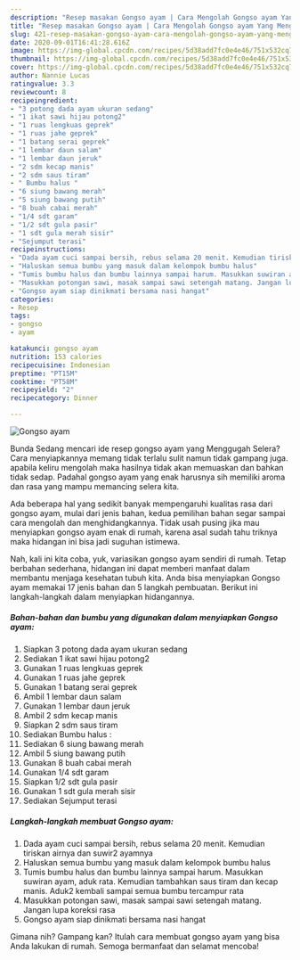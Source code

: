 ```yaml
---
description: "Resep masakan Gongso ayam | Cara Mengolah Gongso ayam Yang Menggugah Selera"
title: "Resep masakan Gongso ayam | Cara Mengolah Gongso ayam Yang Menggugah Selera"
slug: 421-resep-masakan-gongso-ayam-cara-mengolah-gongso-ayam-yang-menggugah-selera
date: 2020-09-01T16:41:28.616Z
image: https://img-global.cpcdn.com/recipes/5d38add7fc0e4e46/751x532cq70/gongso-ayam-foto-resep-utama.jpg
thumbnail: https://img-global.cpcdn.com/recipes/5d38add7fc0e4e46/751x532cq70/gongso-ayam-foto-resep-utama.jpg
cover: https://img-global.cpcdn.com/recipes/5d38add7fc0e4e46/751x532cq70/gongso-ayam-foto-resep-utama.jpg
author: Nannie Lucas
ratingvalue: 3.3
reviewcount: 8
recipeingredient:
- "3 potong dada ayam ukuran sedang"
- "1 ikat sawi hijau potong2"
- "1 ruas lengkuas geprek"
- "1 ruas jahe geprek"
- "1 batang serai geprek"
- "1 lembar daun salam"
- "1 lembar daun jeruk"
- "2 sdm kecap manis"
- "2 sdm saus tiram"
- " Bumbu halus "
- "6 siung bawang merah"
- "5 siung bawang putih"
- "8 buah cabai merah"
- "1/4 sdt garam"
- "1/2 sdt gula pasir"
- "1 sdt gula merah sisir"
- "Sejumput terasi"
recipeinstructions:
- "Dada ayam cuci sampai bersih, rebus selama 20 menit. Kemudian tiriskan airnya dan suwir2 ayamnya"
- "Haluskan semua bumbu yang masuk dalam kelompok bumbu halus"
- "Tumis bumbu halus dan bumbu lainnya sampai harum. Masukkan suwiran ayam, aduk rata. Kemudian tambahkan saus tiram dan kecap manis. Aduk2 kembali sampai semua bumbu tercampur rata"
- "Masukkan potongan sawi, masak sampai sawi setengah matang. Jangan lupa koreksi rasa"
- "Gongso ayam siap dinikmati bersama nasi hangat"
categories:
- Resep
tags:
- gongso
- ayam

katakunci: gongso ayam 
nutrition: 153 calories
recipecuisine: Indonesian
preptime: "PT15M"
cooktime: "PT58M"
recipeyield: "2"
recipecategory: Dinner

---
```



![Gongso ayam](https://img-global.cpcdn.com/recipes/5d38add7fc0e4e46/751x532cq70/gongso-ayam-foto-resep-utama.jpg)

Bunda Sedang mencari ide resep gongso ayam yang Menggugah Selera? Cara menyiapkannya memang tidak terlalu sulit namun tidak gampang juga. apabila keliru mengolah maka hasilnya tidak akan memuaskan dan bahkan tidak sedap. Padahal gongso ayam yang enak harusnya sih memiliki aroma dan rasa yang mampu memancing selera kita.



Ada beberapa hal yang sedikit banyak mempengaruhi kualitas rasa dari gongso ayam, mulai dari jenis bahan, kedua pemilihan bahan segar sampai cara mengolah dan menghidangkannya. Tidak usah pusing jika mau menyiapkan gongso ayam enak di rumah, karena asal sudah tahu triknya maka hidangan ini bisa jadi suguhan istimewa.


Nah, kali ini kita coba, yuk, variasikan gongso ayam sendiri di rumah. Tetap berbahan sederhana, hidangan ini dapat memberi manfaat dalam membantu menjaga kesehatan tubuh kita. Anda bisa menyiapkan Gongso ayam memakai 17 jenis bahan dan 5 langkah pembuatan. Berikut ini langkah-langkah dalam menyiapkan hidangannya.

<!--inarticleads1-->

##### Bahan-bahan dan bumbu yang digunakan dalam menyiapkan Gongso ayam:

1. Siapkan 3 potong dada ayam ukuran sedang
1. Sediakan 1 ikat sawi hijau potong2
1. Gunakan 1 ruas lengkuas geprek
1. Gunakan 1 ruas jahe geprek
1. Gunakan 1 batang serai geprek
1. Ambil 1 lembar daun salam
1. Gunakan 1 lembar daun jeruk
1. Ambil 2 sdm kecap manis
1. Siapkan 2 sdm saus tiram
1. Sediakan  Bumbu halus :
1. Sediakan 6 siung bawang merah
1. Ambil 5 siung bawang putih
1. Gunakan 8 buah cabai merah
1. Gunakan 1/4 sdt garam
1. Siapkan 1/2 sdt gula pasir
1. Gunakan 1 sdt gula merah sisir
1. Sediakan Sejumput terasi




<!--inarticleads2-->

##### Langkah-langkah membuat Gongso ayam:

1. Dada ayam cuci sampai bersih, rebus selama 20 menit. Kemudian tiriskan airnya dan suwir2 ayamnya
1. Haluskan semua bumbu yang masuk dalam kelompok bumbu halus
1. Tumis bumbu halus dan bumbu lainnya sampai harum. Masukkan suwiran ayam, aduk rata. Kemudian tambahkan saus tiram dan kecap manis. Aduk2 kembali sampai semua bumbu tercampur rata
1. Masukkan potongan sawi, masak sampai sawi setengah matang. Jangan lupa koreksi rasa
1. Gongso ayam siap dinikmati bersama nasi hangat




Gimana nih? Gampang kan? Itulah cara membuat gongso ayam yang bisa Anda lakukan di rumah. Semoga bermanfaat dan selamat mencoba!
